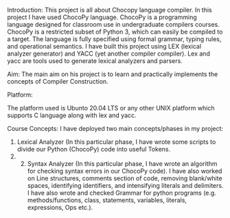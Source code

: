 Introduction:
This project is all about Chocopy language compiler. In this project I have used ChocoPy language. ChocoPy is a programming language designed for classroom use in undergraduate compilers courses. ChocoPy is a restricted subset of Python 3, which can easily be compiled to a target. The language is fully specified using formal grammar, typing rules, and operational semantics. I have built this project using LEX (lexical analyzer generator) and YACC (yet another compiler compiler). Lex and yacc are tools used to generate lexical analyzers and parsers.

Aim:
The main aim on his project is to learn and practically implements the concepts of Compiler Construction. 

Platform:

The platform used is Ubunto 20.04 LTS or any other UNIX platform which supports C language along with lex and yacc.



Course Concepts:
I have deployed two main concepts/phases in my project:
1.	Lexical Analyzer (In this particular phase, I have wrote some scripts to divide our Python (ChocoPy) code into useful Tokens.
2.	2.	Syntax Analyzer (In this particular phase, I have wrote an algorithm for checking syntax errors in our ChocoPy code).
I have also worked on Line structures, comments section of code, removing blank/white spaces, identifying identifiers, and intensifying literals and delimiters. I have also wrote and checked Grammar for python programs (e.g. methods/functions, class, statements, variables, literals, expressions, Ops etc.).


